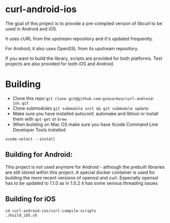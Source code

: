 curl-android-ios
================
The goal of this project is to provide a pre-compiled version of libcurl to be
used in Android and iOS.

It uses cURL from the upstream repository and it's updated frequently.

For Android, it also uses OpenSSL from its upstream repository.

If you want to build the library, scripts are provided for both platforms.
Test projects are also provided for both iOS and Android.

# Building
* Clone this repo `git clone git@github.com:gcesarmza/curl-android-ios.git`
* Clone submodules `git submodule init && git submodule update`
* Make sure you have installed autoconf, automake and libtool or install them with `apt-get` or `brew`
* When building on Mac OS make sure you have Xcode Command Line Developer Tools installed
```
xcode-select --install
```

## Building for Android:
This project is not used anymore for Android - although the prebuilt libraries are still stored
within this project. A special docker container is used for building the more recent versions
of openssl and curl. Especially openssl has to be updated to 1.1.0 as in 1.0.2 it has some serious 
threading issues



## Building for iOS
```
cd curl-android-ios/curl-compile-scripts
./build_iOS.sh
```
